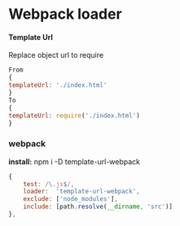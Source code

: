 # Webpack loader
#### Template Url


Replace object url to require

```js
From
{
templateUrl: './index.html'
}
To
{
templateUrl: require('./index.html')
}
```

###  webpack
**install:**    npm i -D template-url-webpack
```js
{
	test: /\.js$/,
	loader:  'template-url-webpack',
	exclude: ['node_modules'],
	include: [path.resolve(__dirname, 'src')]
},
```